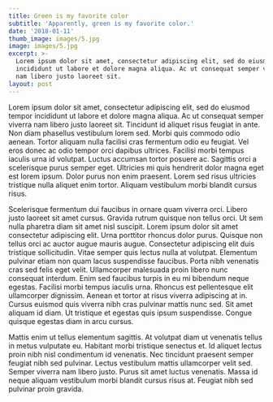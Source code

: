 ```yaml
---
title: Green is my favorite color
subtitle: 'Apparently, green is my favorite color.'
date: '2018-01-11'
thumb_image: images/5.jpg
image: images/5.jpg
excerpt: >-
  Lorem ipsum dolor sit amet, consectetur adipiscing elit, sed do eiusmod tempor
  incididunt ut labore et dolore magna aliqua. Ac ut consequat semper viverra
  nam libero justo laoreet sit.
layout: post
---
```


Lorem ipsum dolor sit amet, consectetur adipiscing elit, sed do eiusmod tempor incididunt ut labore et dolore magna aliqua. Ac ut consequat semper viverra nam libero justo laoreet sit. Tincidunt id aliquet risus feugiat in ante. Non diam phasellus vestibulum lorem sed. Morbi quis commodo odio aenean. Tortor aliquam nulla facilisi cras fermentum odio eu feugiat. Vel eros donec ac odio tempor orci dapibus ultrices. Facilisi morbi tempus iaculis urna id volutpat. Luctus accumsan tortor posuere ac. Sagittis orci a scelerisque purus semper eget. Ultricies mi quis hendrerit dolor magna eget est lorem ipsum. Dolor purus non enim praesent. Lorem sed risus ultricies tristique nulla aliquet enim tortor. Aliquam vestibulum morbi blandit cursus risus.

Scelerisque fermentum dui faucibus in ornare quam viverra orci. Libero justo laoreet sit amet cursus. Gravida rutrum quisque non tellus orci. Ut sem nulla pharetra diam sit amet nisl suscipit. Lorem ipsum dolor sit amet consectetur adipiscing elit. Urna porttitor rhoncus dolor purus. Quisque non tellus orci ac auctor augue mauris augue. Consectetur adipiscing elit duis tristique sollicitudin. Vitae semper quis lectus nulla at volutpat. Elementum pulvinar etiam non quam lacus suspendisse faucibus. Porta nibh venenatis cras sed felis eget velit. Ullamcorper malesuada proin libero nunc consequat interdum. Enim sed faucibus turpis in eu mi bibendum neque egestas. Facilisi morbi tempus iaculis urna. Rhoncus est pellentesque elit ullamcorper dignissim. Aenean et tortor at risus viverra adipiscing at in. Cursus euismod quis viverra nibh cras pulvinar mattis nunc sed. Sit amet aliquam id diam. Ut tristique et egestas quis ipsum suspendisse. Congue quisque egestas diam in arcu cursus.

Mattis enim ut tellus elementum sagittis. At volutpat diam ut venenatis tellus in metus vulputate eu. Habitant morbi tristique senectus et. Id aliquet lectus proin nibh nisl condimentum id venenatis. Nec tincidunt praesent semper feugiat nibh sed pulvinar. Lectus vestibulum mattis ullamcorper velit sed. Semper viverra nam libero justo. Purus sit amet luctus venenatis. Massa id neque aliquam vestibulum morbi blandit cursus risus at. Feugiat nibh sed pulvinar proin gravida.
